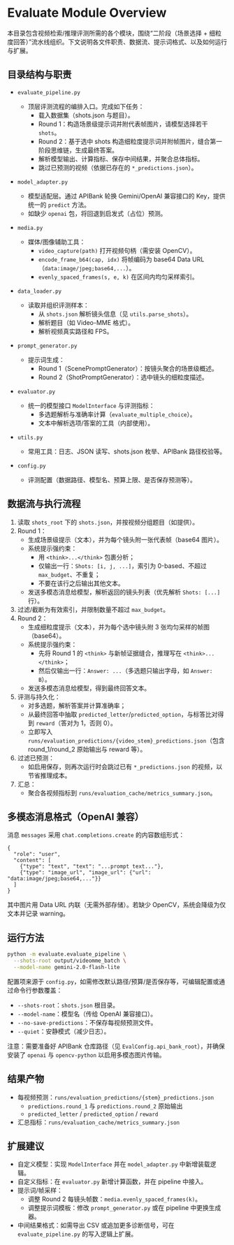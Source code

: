 # Evaluate Module Overview

本目录包含视频检索/推理评测所需的各个模块，围绕“二阶段（场景选择 + 细粒度回答）”流水线组织。下文说明各文件职责、数据流、提示词格式、以及如何运行与扩展。

## 目录结构与职责

- `evaluate_pipeline.py`
  - 顶层评测流程的编排入口。完成如下任务：
    - 载入数据集（shots.json 与题目）。
    - Round 1：构造场景级提示词并附代表帧图片，请模型选择若干 `shots`。
    - Round 2：基于选中 shots 构造细粒度提示词并附帧图片，缝合第一阶段思维链，生成最终答案。
    - 解析模型输出、计算指标、保存中间结果，并聚合总体指标。
    - 跳过已预测的视频（依据已存在的 `*_predictions.json`）。

- `model_adapter.py`
  - 模型适配层。通过 APIBank 轮换 Gemini/OpenAI 兼容接口的 Key，提供统一的 `predict` 方法。
  - 如缺少 `openai` 包，将回退到启发式（占位）预测。

- `media.py`
  - 媒体/图像辅助工具：
    - `video_capture(path)` 打开视频句柄（需安装 OpenCV）。
    - `encode_frame_b64(cap, idx)` 将帧编码为 base64 Data URL（`data:image/jpeg;base64,...`）。
    - `evenly_spaced_frames(s, e, k)` 在区间内均匀采样索引。

- `data_loader.py`
  - 读取并组织评测样本：
    - 从 `shots.json` 解析镜头信息（见 `utils.parse_shots`）。
    - 解析题目（如 Video-MME 格式）。
    - 解析视频真实路径和 FPS。

- `prompt_generator.py`
  - 提示词生成：
    - Round 1（ScenePromptGenerator）：按镜头聚合的场景级概述。
    - Round 2（ShotPromptGenerator）：选中镜头的细粒度描述。

- `evaluator.py`
  - 统一的模型接口 `ModelInterface` 与评测指标：
    - 多选题解析与准确率计算（`evaluate_multiple_choice`）。
    - 文本中解析选项/答案的工具（内部使用）。

- `utils.py`
  - 常用工具：日志、JSON 读写、shots.json 枚举、APIBank 路径校验等。

- `config.py`
  - 评测配置（数据路径、模型名、预算上限、是否保存预测等）。

## 数据流与执行流程

1. 读取 `shots_root` 下的 `shots.json`，并按视频分组题目（如提供）。
2. Round 1：
   - 生成场景级提示（文本），并为每个镜头附一张代表帧（base64 图片）。
   - 系统提示强约束：
     - 用 `<think>...</think>` 包裹分析；
     - 仅输出一行：`Shots: [i, j, ...]`，索引为 0-based、不超过 `max_budget`、不重复；
     - 不要在该行之后输出其他文本。
   - 发送多模态消息给模型，解析返回的镜头列表（优先解析 `Shots: [...]` 行）。
3. 过滤/截断为有效索引，并限制数量不超过 `max_budget`。
4. Round 2：
   - 生成细粒度提示（文本），并为每个选中镜头附 3 张均匀采样的帧图（base64）。
   - 系统提示强约束：
     - 先将 Round 1 的 `<think>` 与新帧证据缝合，推理写在 `<think>...</think>`；
     - 然后仅输出一行：`Answer: ...`（多选题只输出字母，如 `Answer: B`）。
   - 发送多模态消息给模型，得到最终回答文本。
5. 评测与持久化：
   - 对多选题，解析答案并计算准确率；
   - 从最终回答中抽取 `predicted_letter`/`predicted_option`，与标答比对得到 `reward`（答对为 1，否则 0）。
   - 立即写入 `runs/evaluation_predictions/{video_stem}_predictions.json`（包含 round_1/round_2 原始输出与 reward 等）。
6. 过滤已预测：
   - 如启用保存，则再次运行时会跳过已有 `*_predictions.json` 的视频，以节省推理成本。
7. 汇总：
   - 聚合各视频指标到 `runs/evaluation_cache/metrics_summary.json`。

## 多模态消息格式（OpenAI 兼容）

消息 `messages` 采用 `chat.completions.create` 的内容数组形式：

```jsonc
{
  "role": "user",
  "content": [
    {"type": "text", "text": "...prompt text..."},
    {"type": "image_url", "image_url": {"url": "data:image/jpeg;base64,..."}}
  ]
}
```

其中图片用 Data URL 内联（无需外部存储）。若缺少 OpenCV，系统会降级为仅文本并记录 warning。

## 运行方法

```bash
python -m evaluate.evaluate_pipeline \
  --shots-root output/videomme_batch \
  --model-name gemini-2.0-flash-lite
```

配置项来源于 `config.py`，如需修改默认路径/预算/是否保存等，可编辑配置或通过命令行参数覆盖：

- `--shots-root`：`shots.json` 根目录。
- `--model-name`：模型名（传给 OpenAI 兼容接口）。
- `--no-save-predictions`：不保存每视频预测文件。
- `--quiet`：安静模式（减少日志）。

注意：需要准备好 APIBank 仓库路径（见 `EvalConfig.api_bank_root`），并确保安装了 `openai` 与 `opencv-python` 以启用多模态图片传输。

## 结果产物

- 每视频预测：`runs/evaluation_predictions/{stem}_predictions.json`
  - `predictions.round_1` 与 `predictions.round_2` 原始输出
  - `predicted_letter` / `predicted_option` / `reward`
- 汇总指标：`runs/evaluation_cache/metrics_summary.json`

## 扩展建议

- 自定义模型：实现 `ModelInterface` 并在 `model_adapter.py` 中新增装载逻辑。
- 自定义指标：在 `evaluator.py` 新增计算函数，并在 pipeline 中接入。
- 提示词/帧采样：
  - 调整 Round 2 每镜头帧数：`media.evenly_spaced_frames(k)`。
  - 调整提示词模板：修改 `prompt_generator.py` 或在 pipeline 中更换生成器。
- 中间结果格式：如需导出 CSV 或追加更多诊断信号，可在 `evaluate_pipeline.py` 的写入逻辑上扩展。

